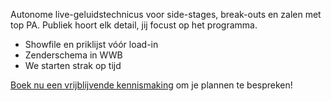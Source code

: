 Autonome live-geluidstechnicus voor side-stages, break-outs en zalen met top PA. Publiek hoort elk detail, jij focust op het programma.

* Showfile en priklijst vóór load-in
* Zenderschema in WWB
* We starten strak op tijd

[Boek nu een vrijblijvende kennismaking](https://calendly.com/joost-spacebabies/30min) om je plannen te bespreken!